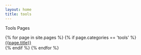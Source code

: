 ```yaml
---
layout: home
title: tools
---
```

<p> Tools Pages </p>


<div style="margin:auto; display: inline-block;">
	    <div class="menu">
	      {% for page in site.pages %}
	        {% if page.categories == 'tools' %}
	          <div class="menu" > <a href="{{page.url}}">{{page.title}}</a> </div>
	        {% endif %}
	      {% endfor %}
  	</div>